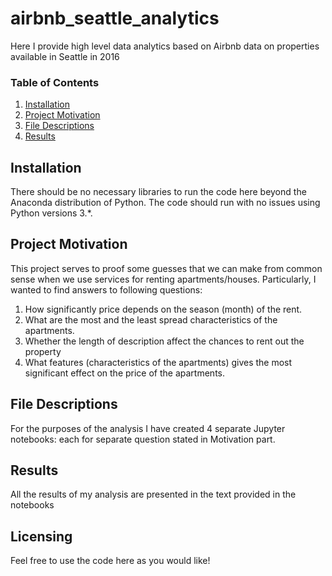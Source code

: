 # airbnb_seattle_analytics
Here I provide high level data analytics based on Airbnb data on properties available in Seattle in 2016

### Table of Contents

1. [Installation](#installation)
2. [Project Motivation](#motivation)
3. [File Descriptions](#files)
4. [Results](#results)

## Installation <a name="installation"></a>

There should be no necessary libraries to run the code here beyond the Anaconda distribution of Python.  The code should run with no issues using Python versions 3.*.

## Project Motivation<a name="motivation"></a>

This project serves to proof some guesses that we can make from common sense when we use services for renting apartments/houses. Particularly, I wanted to find answers to following questions:
1) How significantly price depends on the season (month) of the rent.
2) What are the most and the least spread characteristics of the apartments.
3) Whether the length of description affect the chances to rent out the property
4) What features (characteristics of the apartments) gives the most significant effect on the price of the apartments.

## File Descriptions <a name="files"></a>

For the purposes of the analysis I have created 4 separate Jupyter notebooks: each for separate question stated in Motivation part.  

## Results<a name="results"></a>

All the results of my analysis are presented in the text provided in the notebooks

## Licensing

Feel free to use the code here as you would like! 
